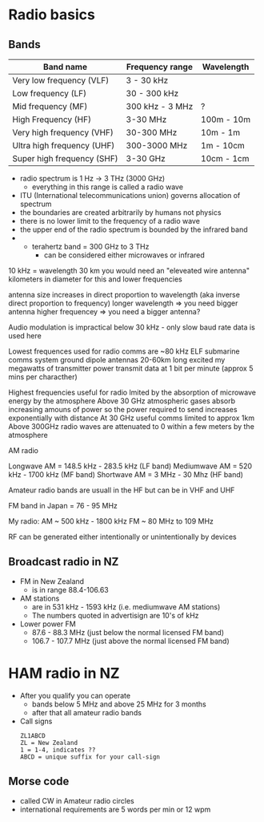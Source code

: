 # Radio basics

## Bands

| Band name                  | Frequency range | Wavelength |
| -------------------------- | --------------- | ---------- |
| Very low frequency (VLF)   | 3 - 30 kHz      |            |
| Low frequency (LF)         | 30 - 300 kHz    |            |
| Mid frequency (MF)         | 300 kHz - 3 MHz | ?          |
| High Frequency (HF)        | 3-30 MHz        | 100m - 10m |
| Very high frequency (VHF)  | 30-300 MHz      | 10m - 1m   |
| Ultra high frequency (UHF) | 300-3000 MHz    | 1m - 10cm  |
| Super high frequency (SHF) | 3-30 GHz        | 10cm - 1cm |

-   radio spectrum is 1 Hz -> 3 THz (3000 GHz)
    -   everything in this range is called a radio wave
-   ITU (International telecommunications union) governs allocation of spectrum
-   the boundaries are created arbitrarily by humans not physics
-   there is no lower limit to the frequency of a radio wave
-   the upper end of the radio spectrum is bounded by the infrared band
-   -   terahertz band = 300 GHz to 3 THz
        -   can be considered either microwaves or infrared

10 kHz = wavelength 30 km
you would need an "eleveated wire antenna" kilometers in diameter for this and lower frequencies

antenna size increases in direct proportion to wavelength (aka inverse direct proportion to frequency)
longer wavelength => you need bigger antenna
higher frequencey => you need a bigger antenna?

Audio modulation is impractical below 30 kHz - only slow baud rate data is used here

Lowest frequences used for radio comms are ~80 kHz
ELF submarine comms system
ground dipole antennas 20-60km long excited my megawatts of transmitter power
transmit data at 1 bit per minute (approx 5 mins per characther)

Highest frequencies useful for radio
lmited by the absorption of microwave energy by the atmosphere
Above 30 GHz atmospheric gases absorb increasing amouns of power so the power required to send increases exponentially with distance
At 30 GHz useful comms limited to approx 1km
Above 300GHz radio waves are attenuated to 0 within a few meters by the atmosphere

AM radio

Longwave AM = 148.5 kHz - 283.5 kHz (LF band)
Mediumwave AM = 520 kHz - 1700 kHz (MF band)
Shortwave AM = 3 MHz - 30 Mhz (HF band)

Amateur radio bands are usuall in the HF but can be in VHF and UHF

FM band in Japan = 76 - 95 MHz

My radio:
AM ~ 500 kHz - 1800 kHz
FM ~ 80 MHz to 109 MHz

RF can be generated either intentionally or unintentionally by devices

## Broadcast radio in NZ

-   FM in New Zealand
    -   is in range 88.4-106.63
-   AM stations
    -   are in 531 kHz - 1593 kHz (i.e. mediumwave AM stations)
    -   The numbers quoted in advertisign are 10's of kHz
-   Lower power FM
    -   87.6 - 88.3 MHz (just below the normal licensed FM band)
    -   106.7 - 107.7 MHz (just above the normal licensed FM band)

# HAM radio in NZ

-   After you qualify you can operate
    -   bands below 5 MHz and above 25 MHz for 3 months
    -   after that all amateur radio bands
-   Call signs
    ```
    ZL1ABCD
    ZL = New Zealand
    1 = 1-4, indicates ??
    ABCD = unique suffix for your call-sign
    ```

## Morse code

-   called CW in Amateur radio circles
-   international requirements are 5 words per min or 12 wpm
